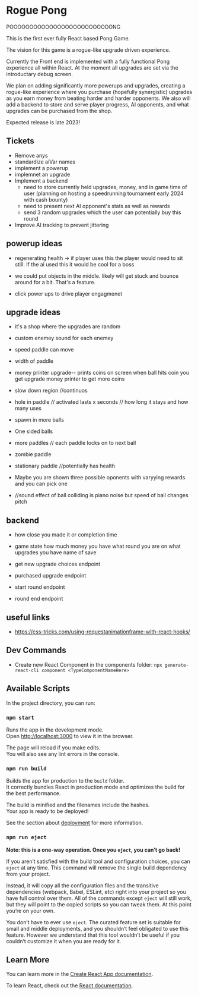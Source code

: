 # Rogue Pong

POOOOOOOOOOOOOOOOOOOOOOOOOONG

This is the first ever fully React based Pong Game.

The vision for this game is a rogue-like upgrade driven experience.

Currently the Front end is implemented with a fully functional Pong experience all within React. At the moment all upgrades are set via the introductary debug screen.

We plan on adding significantly more powerups and upgrades, creating a rogue-like experience where you purchase (hopefully synergistic) upgrades as you earn money from beating harder and harder opponents. We also will add a backend to store and serve player progress, AI opponents, and what upgrades can be purchased from the shop.

Expected release is late 2023!

## Tickets

- Remove anys
- standardize aiVar names
- implement a powerup
- implemnet an upgrade
- Implement a backend
  - need to store currently held upgrades, money, and in game time of user (planning on hosting a speedrunning tournament early 2024 with cash bounty)
  - need to present next AI opponent's stats as well as rewards
  - send 3 random upgrades which the user can potentially buy this round
- Improve AI tracking to prevent jittering

## powerup ideas

- regenerating health -> if player uses this the player would need to sit still. If the ai used this it would be cool for a boss

- we could put objects in the middle. likely will get stuck and bounce around for a bit. That's a feature.

- click power ups to drive player engagmenet

## upgrade ideas

- it's a shop where the upgrades are random

- custom enemey sound for each enemey

- speed paddle can move
- width of paddle

- money printer upgrade-- prints coins on screen when ball hits coin you get upgrade money printer to get more coins

- slow down region //continuos
- hole in paddle // activated lasts x seconds // how long it stays and how many uses

- spawn in more balls
- One sided balls

- more paddles // each paddle locks on to next ball
- zombie paddle
- stationary paddle //potentially has health

- Maybe you are shown three possible oponents with varyying rewards and you can pick one

- //sound effect of ball colliding is piano noise but speed of ball changes pitch

## backend

- how close you made it or completion time

- game state how much money you have what round you are on what upgrades you have name of save

- get new upgrade choices endpoint

- purchased upgrade endpoint

- start round endpoint

- round end endpoint

## useful links

- https://css-tricks.com/using-requestanimationframe-with-react-hooks/

## Dev Commands

- Create new React Component in the components folder: `npx generate-react-cli component <TypeComponentNameHere>`

## Available Scripts

In the project directory, you can run:

### `npm start`

Runs the app in the development mode.\
Open [http://localhost:3000](http://localhost:3000) to view it in the browser.

The page will reload if you make edits.\
You will also see any lint errors in the console.

### `npm run build`

Builds the app for production to the `build` folder.\
It correctly bundles React in production mode and optimizes the build for the best performance.

The build is minified and the filenames include the hashes.\
Your app is ready to be deployed!

See the section about [deployment](https://facebook.github.io/create-react-app/docs/deployment) for more information.

### `npm run eject`

**Note: this is a one-way operation. Once you `eject`, you can’t go back!**

If you aren’t satisfied with the build tool and configuration choices, you can `eject` at any time. This command will remove the single build dependency from your project.

Instead, it will copy all the configuration files and the transitive dependencies (webpack, Babel, ESLint, etc) right into your project so you have full control over them. All of the commands except `eject` will still work, but they will point to the copied scripts so you can tweak them. At this point you’re on your own.

You don’t have to ever use `eject`. The curated feature set is suitable for small and middle deployments, and you shouldn’t feel obligated to use this feature. However we understand that this tool wouldn’t be useful if you couldn’t customize it when you are ready for it.

## Learn More

You can learn more in the [Create React App documentation](https://facebook.github.io/create-react-app/docs/getting-started).

To learn React, check out the [React documentation](https://reactjs.org/).
